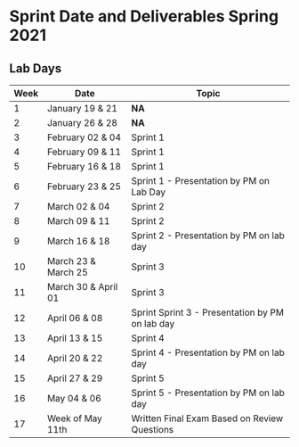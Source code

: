 # Sprint Date and Deliverables Spring 2021

## Lab Days

| Week | Date | Topic |
--- | --- | ---
1 | January 19 & 21 | **NA**
2 | January 26 & 28 | **NA**
3 | February 02 & 04  | Sprint 1
4 | February 09 & 11 | Sprint 1
5 | February 16 & 18 | Sprint 1
6 | February 23 & 25 | Sprint 1 - Presentation by PM on Lab Day
7 | March 02 & 04 | Sprint 2
8 | March 09 & 11 | Sprint 2
9 | March 16 & 18 | Sprint 2 - Presentation by PM on lab day
10 | March 23 & March 25 | Sprint 3
11 | March 30 & April 01 | Sprint 3
12 | April 06 & 08 | Sprint Sprint 3 - Presentation by PM on lab day
13 | April 13 & 15 | Sprint 4
14 | April 20 & 22 | Sprint 4 - Presentation by PM on lab day
15 | April 27 & 29 | Sprint 5
16 | May 04 & 06 | Sprint 5 - Presentation by PM on lab day
17 | Week of May 11th | Written Final Exam Based on Review Questions
